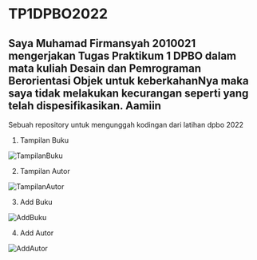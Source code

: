 # TP1DPBO2022

## Saya Muhamad Firmansyah 2010021 mengerjakan Tugas Praktikum 1 DPBO dalam mata kuliah Desain dan Pemrograman Berorientasi Objek untuk keberkahanNya maka saya tidak melakukan kecurangan seperti yang telah dispesifikasikan. Aamiin

Sebuah repository untuk mengunggah kodingan dari latihan dpbo 2022

1. Tampilan Buku
 
![TampilanBuku](https://user-images.githubusercontent.com/99308745/161113197-153937ff-5b4b-4da0-81a6-059b4412e40e.jpg)

2. Tampilan Autor

![TampilanAutor](https://user-images.githubusercontent.com/99308745/161113236-9657fc90-0004-46f7-92fc-9cd0c0be60a9.jpg)

3. Add Buku

![AddBuku](https://user-images.githubusercontent.com/99308745/161113257-39952f7c-9315-4d34-aa72-4c96f382e681.jpg)

4. Add Autor
 
![AddAutor](https://user-images.githubusercontent.com/99308745/161113291-44954241-fa9e-44ae-a5bf-002677231a25.jpg)
